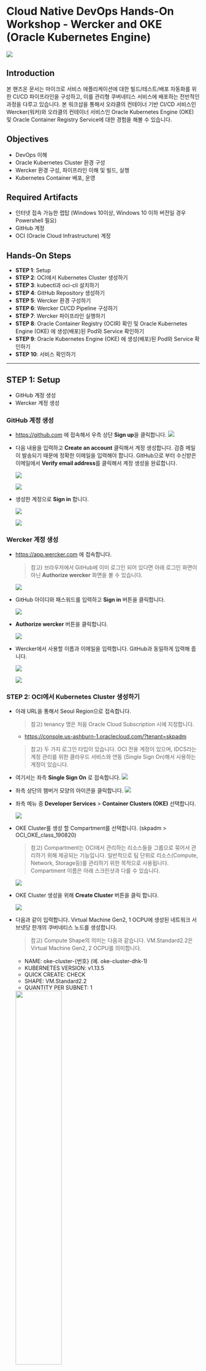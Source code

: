# Cloud Native DevOps Hands-On Workshop - Wercker and OKE (Oracle Kubernetes Engine)

![](images/header.png)

## Introduction
본 핸즈온 문서는 마이크로 서비스 애플리케이션에 대한 빌드/테스트/배포 자동화를 위한 CI/CD 파이프라인을 구성하고, 이를 관리형 쿠버네티스 서비스에 배포하는 전반적인 과정을 다루고 있습니다. 본 워크샵을 통해서 오라클의 컨테이너 기반 CI/CD 서비스인 Wercker(워커)와 오라클의 컨테이너 서비스인 Oracle Kubernetes Engine (OKE) 및 Oracle Container Registry Service에 대한 경험을 해볼 수 있습니다. 

## Objectives
* DevOps 이해
* Oracle Kubernetes Cluster 환경 구성
* Wercker 환경 구성, 파이프라인 이해 및 빌드, 실행
* Kubernetes Container 배포, 운영

## Required Artifacts
* 인터넷 접속 가능한 랩탑 (Windows 10이상, Windows 10 이하 버전일 경우 Powershell 필요)
* GitHub 계정
* OCI (Oracle Cloud Infrastructure) 계정

## Hands-On Steps

* **STEP 1**: Setup  
* **STEP 2**: OCI에서 Kubernetes Cluster 생성하기  
* **STEP 3**: kubectl과 oci-cli 설치하기  
* **STEP 4**: GitHub Repository 생성하기  
* **STEP 5**: Wercker 환경 구성하기  
* **STEP 6**: Wercker CI/CD Pipeline 구성하기  
* **STEP 7**: Wercker 파이프라인 실행하기  
* **STEP 8**: Oracle Container Registry (OCIR) 확인 및 Oracle Kubernetes Engine (OKE) 에 생성(배포)된 Pod와 Service 확인하기  
* **STEP 9**: Oracle Kubernetes Engine (OKE) 에 생성(배포)된 Pod와 Service 확인하기  
* **STEP 10**: 서비스 확인하기

***

## **STEP 1**: Setup
* GitHub 계정 생성
* Wercker 계정 생성

### GitHub 계정 생성
* https://github.com 에 접속해서 우측 상단 **Sign up**을 클릭합니다.
![](images/github_signup.png)

* 다음 내용을 입력하고 **Create an account** 클릭해서 계정 생성합니다. 검증 메일이 발송되기 때문에 정확한 이메일을 입력해야 합니다. GitHub으로 부터 수신받은 이메일에서 **Verify email address**를 클릭해서 계정 생성을 완료합니다.

    ![](images/github_create_account.png)

    ![](images/github_verify_email.png)

* 생성한 계정으로 **Sign in** 합니다.

    ![](images/github_signin.png)

    ![](images/github_login.png)
    
### Wercker 계정 생성
* https://app.wercker.com 에 접속합니다.
    > 참고) 브라우저에서 GitHub에 이미 로그인 되어 있다면 아래 로그인 화면이 아닌 **Authorize wercker** 화면을 볼 수 있습니다.

    ![](images/wercker_login_with_github.png)

* GitHub 아이디와 패스워드를 입력하고 **Sign in** 버튼을 클릭합니다.

    ![](images/wercker_login_with_github_2.png)
    
* **Authorize wercker** 버튼을 클릭합니다.

    ![](images/wercker_login_with_github_3.png)

* Wercker에서 사용할 이름과 이메일을 입력합니다. GitHub과 동일하게 입력해 줍니다.

    ![](images/wercker_login_with_github_4.png)

    ![](images/wercker_login.png)

### **STEP 2**: OCI에서 Kubernetes Cluster 생성하기
* 아래 URL을 통해서 Seoul Region으로 접속합니다.
    > 참고) tenancy 명은 처음 Oracle Cloud Subscription 시에 지정합니다.

    * https://console.us-ashburn-1.oraclecloud.com/?tenant=skpadm

    > 참고) 두 가지 로그인 타입이 있습니다. OCI 전용 계정이 있으며, IDCS라는 계정 관리를 위한 클라우드 서비스와 연동 (Single Sign On)해서 사용하는 계정이 있습니다.

* 여기서는 좌측 **Single Sign On** 로 접속합니다.
    ![](images/oci-login.png)

* 좌측 상단의 햄버거 모양의 아이콘을 클릭합니다.
    ![](images/oci-console.png)

* 좌측 메뉴 중 **Developer Services** > **Container Clusters (OKE)** 선택합니다.

    ![](images/oci-menu-oke.png)

* OKE Cluster를 생성 할 Compartment를 선택합니다. (skpadm > OCI_OKE_class_190820)
    > 참고) Compartment는 OCI에서 관리하는 리소스들을 그룹으로 묶어서 관리하기 위해 제공되는 기능입니다. 일반적으로 팀 단위로 리소스(Compute, Network, Storage등)를 관리하기 위한 목적으로 사용됩니다. Compartment 이름은 아래 스크린샷과 다를 수 있습니다.

    ![](images/oci-create-oke-cluster-compartment.png)

* OKE Cluster 생성을 위해 **Create Cluster** 버튼을 클릭 합니다.

    ![](images/oci-create-oke-cluster.png)

* 다음과 같이 입력합니다. Virtual Machine Gen2, 1 OCPU에 생성된 네트워크 서브넷당 한개의 쿠버네티스 노드를 생성합니다.
    > 참고) Compute Shape의 의미는 다음과 같습니다. VM.Standard2.2은 Virtual Machine Gen2, 2 OCPU를 의미합니다.
    
    * NAME: oke-cluster-{번호} (예. oke-cluster-dhk-1)
    * KUBERNETES VERSION: v1.13.5
    * QUICK CREATE: CHECK
    * SHAPE: VM.Standard2.2
    * QUANTITY PER SUBNET: 1

    <img src="images/oci-create-oke-cluster-creation.png" width="50%">

* 정상적으로 완료되면 노드의 상태가 ACTIVE 상태가 됩니다. (대략 5~10분 소요)
  
  **생성 진행 과정**  
    ![](images/oci-oke-cluster-created.png)
    
  **ACTIVE 상태의 노드**  
    <img src="images/oci-created-oke-cluster.png" width="50%">

### **STEP 3**: oci-cli와 kubectl 설치하기
* **Oracle Kubernetes Engine**과 **Oracle Cloud Infrastructure** 관리, 컨트롤하기 위한 CLI (Command Line Tool)인 kubectl과 oci-cli 설치를 합니다. kubectl은 curl을 통해서 다운로드 받을 수 있지만, 아래 링크를 통해서도 다운로드 받을 수 있습니다.

* kubectl 설치
    > 공식 설치 가이드는 다음 페이지를 참고합니다.  
    > https://kubernetes.io/docs/tasks/tools/install-kubectl/

    * Windows
        > ```
        > curl -LO https://storage.googleapis.com/kubernetes-release/> release/v1.15.0/bin/windows/amd64/kubectl.exe
        > ```

    * macOS (homebrew)
        > ```
        > brew install kubernetes-cli
        > ```

    * macOS (curl)
        > ```
        > curl -LO https://storage.googleapis.com/kubernetes-release/release/$(curl -s https://storage.googleapis.com/kubernetes-release/release/stable.txt)/bin/darwin/amd64/kubectl
        > ```
    
    * 설치 버전 확인
        > ```
        > kubectl version
        > ```

* 클라이언트에서 OKE 접속을 위한 kubeconfig 파일을 만드는 과정입니다. kubeconfig 파일 생성하는 과정은 OCI의 OKE Cluster 화면에서 Access **Kubeconfig** 버튼을 클릭하면 확인할 수 있습니다.

    **Access Kubeconfig 버튼** 
    ![](images/oci-oke-access-kubeconfig-1.png)

    **Kubeconfig 생성 과정**
    ![](images/oci-oke-access-kubeconfig-2.png)

    **!!! 위 내용은 oci-cli 설치 후 실행할 내용이므로 메모합니다.**

* kubeconfig 파일 생성을 위해서 우선 **oci-cli** 설치를 진행합니다. Windows 사용자는 Windows 좌측 하단의 검색 버튼을 클릭하고 **PowerShell**을 입력한 후 **Windows PowerShell**을 관리자 모드(중요)로 실행합니다.

    <img src="images/windows-search-powershell.png" width="50%">

    ![](images/windows-powershell.png)

* **Windows PowerShell** 또는 **macOS Terminal**에서 다음과 같이 실행하여 oci-cli를 설치합니다.
    > oci-cli 설치를 위해 Python이 자동으로 설치됩니다.

    > 공식 설치 가이드는 다음 페이지를 참고합니다.  
    > https://docs.cloud.oracle.com/iaas/Content/API/SDKDocs/cliinstall.htm

    * Windows
        
        ```
        # Set-ExecutionPolicy RemoteSigned

        # powershell -NoProfile -ExecutionPolicy Bypass -Command "iex ((New-Object System.Net.WebClient).DownloadString('https://raw.githubusercontent.com/oracle/oci-cli/master/scripts/install/install.ps1'))"
        ```
    
    * macOS
        ```
        # bash -c "$(curl -L https://raw.githubusercontent.com/oracle/oci-cli/master/scripts/install/install.sh)"
        ```

* 설치 진행과정에서 oci-cli 설치 경로를 지정해 줍니다. 기본 경로는 $HOME(/Users/사용자명) 입니다. 기본 경로에 설치합니다.

    > **!!Windows의 경우 사용자명에 한글 혹은 공백이 포함되어 있을 경우 Python을 설치하면서 오류가 발생합니다. 이 경우 영문으로만 구성된 다른 사용자로 진행합니다.**
    ```
    1. $HOME/oci-cli
    2. $HOME/bin
    3. $HOME/bin/oci-cli-scripts
    4. 추가 패키지 설치 여부 (설치 없이 엔터 치고 넘어갑니다)
    ```

* 설치가 완료되면 oci-cli 설치를 확인합니다.
    ```
    # oci -v
    ```

* 이제 oci-cli 툴을 사용해서 OCI 접속을 위한 환경 구성파일을 생성합니다. 필요한 정보는 다음과 같습니다.

    1. User OCID
        * User OCID는 OCI Console 우측 상단의 사용자 아이콘을 클릭한 후 아이디를 선택하면 확인할 수 있습니다.
        ![](images/oci-get-user-ocid.png)
        oci-cli 설치를 위해 필요하기 때문에 User OCID를 복사해서 메모합니다.
        ![](images/oci-get-user-ocid-copy.png)
    2. Tenancy OCID  
        Tenancy OCID는 OCI Console 우측 상단의 사용자 아이콘을 클릭한 후 Tenancy를 선택하면 확인할 수 있습니다.
        ![](images/oci-get-tenancy-ocid.png)
        oci-cli 설치를 위해 필요하기 때문에 Tenancy OCID를 복사해서 메모합니다.
        ![](images/oci-get-tenancy-ocid-copy.png)
    3. Region  
        여기서는 애슈번(Ashburn) 리전을 사용합니다. (us-ashburn-1)

* 위에서 얻은 정보를 사용해서 oci-cli 설정을 진행합니다. **Windows Powershell(관리자 모드)** 혹은 **macOS Terminal** 에서 다음과 같이 입력합니다.
    ```
    # oci setup config
    ```

    * Enter a location for your config
        * **Enter (그냥 Enter 치면 $HOME/.oci 폴더가 기본 폴더로 설정됩니다)**
    * Enter a user OCID
        * **자신의 User OCID**
    * Enter a tenancy OCID
        * **Tenancy OCID**
    * Enter a region
        * **us-ashburn-1**
    * Do you want to generate a new RSA key pair? (SSH Key Pair가 생성됨, 다음 단계에서 OCI에 Public 키를 등록해줌)
        * **y**
    * Enter the location of your private key file:
        * **$HOME/.oci/oci_api_key.pem**

* $HOME/.oci 폴더와 그 안에 config 파일, SSH Key Pair(.pem)가 생성됩니다. oci-cli가 OCI에 접속할 수 있도록 생성된 공개키(oci_api_key_public.pem)를 OCI에 등록합니다.  
아래와 같이 우측 상단의 사용자 아이콘 클릭 후 사용자 아이디를 클릭 합니다.
    ![](images/oci-get-user-ocid.png)

* 좌측 **API Keys** 메뉴 선택 후 **Add Public Key** 버튼 클릭합니다. **PUBLIC KEY** 영역에 위에서 생성한 키 중에서 oci_api_key_public.pem 파일의 내용을 복사해서 붙여넣기 한 후 **Add** 버튼을 클릭합니다.
    ![](images/oci-add-api-key.png)

* oci-cli 설정이 완료되었습니다. 다음은 kubeconfig를 생성합니다. 먼저 **Windows PowerShell** 혹은 **macOS Terminal**을 통해서 다음과 같이 실행해서 oracle 폴더 하위에 .kube 폴더를 생성합니다.
    ```
    # cd $HOME

    # mkdir .kube
    ```
 
* 앞에서 생성한 OKE Cluster의 kubeconfig 생성 명령어를 실행합니다. 다음과 같은 형태로 아래는 예시입니다.

    ```
    # oci ce cluster create-kubeconfig --cluster-id ocid1.cluster.oc1.ap-seoul-1.aaaaaaaaae2dey3fha3diylfgrtgknrugbtdgnjwha2tizddhctdeobrhe4d --file $HOME/.kube/config --region ap-seoul-1
    ```

* 생성된 kubeconfig 파일을 확인합니다.
    ```
    # cd $HOME\.kube

    # type config
    ```

    > 참고) OCI에 구성된 OKE(Kubernetes Engine)를 관리하고 배포하기 위해서 Kubernetes Master Server와 접속을 위한 Auth Token이 필요한데, 이 정보가 kubeconfig 파일에 존재합니다. oci-cli을 통해서 OKE에 대한 kubeconfig 파일을 생성하는 과정이었으며, OKE를 CLI를 통해 관리, 제어를 위해서 kubectl을 사용합니다.

### **STEP 4**: GitHub Repository 생성하기
* https://github.com 에 접속 후 우측 상단의 **Sign in** 클릭 하여 로그인합니다. 좌측 **Create a repository**를 클릭 합니다.

    ![](images/github-create-repo.png)

* **Repository name**을 다음과 같이 입력하고 **Create repository**를 클릭 합니다.
    * Repository name
        * cloud-native-devops-workshop-wercker-oke

    ![](images/github-create-name-repo.png)

* **Import code**를 클릭합니다. 

    > 보통은 비어있는 Repository로 생성하지만, 여기서는 실습을 위해 제공된 Repository의 소스를 가져오기 위해 Import하여 생성합니다.

    ![](images/github-import-code.png)

* 가져올 GitHub Repository URL을 다음과 같이 입력합니다.
    * Your old repository’s clone URL
        * https://github.com/MangDan/cloud-native-devops-workshop-wercker-oke

    ![](images/github-clone-url-import.png)

* **Import 완료**가 되면 Repository 링크를 클릭해서 확인합니다.
    ![](images/github-import-complete.png)

* **Import 완료**
    ![](images/github-get-repository.png)
    
    > 참고) 2개의 마이크로 서비스(Microprofile, Spring-Boot)와 1개의 UI, wercker와 kubernetes 배포를 위한 환경 설정이 포함되어 있습니다.

### **STEP 5**: Wercker 환경 구성하기
* https://app.wercker.com 에 접속 후 **LOG IN WITH GITHUB** 클릭 후 생성한 계정을 통해 로그인해서 **Create your first application** 을 클릭합니다. 
    > 참고) Wercker Application은 하나의 Git Repository와 연결되는 파이프라인을 구성하기 위한 단위입니다.

    ![](images/wecker-create-first-app.png)

* **Select SCM**에서 GitHub을 선택합니다.

    ![](images/wercker-create-select-scm.png)

* 앞에서 생성한 GitHub Repository가 보입니다. 선택 후 **Next** 버튼을 클릭 합니다.

    ![](images/github-select-repo.png)

* Git Repository 접속에 필요한 SSH key 설정을 합니다. 실습에서는 SSH key 없이 진행합니다. **Next** 버튼을 클릭 합니다.

    ![](images/wercker-setup-ssh-key.png)

* **Create**버튼을 클릭해서 Wercker Application을 생성합니다.

    ![](images/wercker-app-create.png)

* **Wercker Application 생성**
    ![](images/wercker-app-created.png)


* Wercker Application에서 **Oracle Container Registry** 에 컨테이너 이미지를 푸시하기 위한 설정을 합니다. 상단 탭 메뉴중에서 **Environment**를 선택합니다.

    ![](images/wercker-env.png)

    여기서 필요한 Key와 Value는 다음과 같습니다. 
    1. OCI_AUTH_TOKEN
    2. DOCKER_REGISTRY
    3. DOCKER_USERNAME
    4. DOCKER_REPO
    5. KUBERNETES_MASTER
    6. KUBERNETES_AUTH_TOKEN
    
    > 여기서 KUBERNETES_MASTER와 KUBERNETES_AUTH_TOKEN은 $HOME/.kube/config (kubeconfig) 파일의 내용을 참조해서 설정합니다.

    1. OCI_AUTH_TOKEN
        * OCI Console 우측 상단의 사용자 아이디를 클릭 후 좌측 **Auth Tokens**를 선택한 후 **Generate Token**을 클릭합니다.
        ![](images/oci-generate-auth-token.png)
        
        DESCRIPTION에 임의로 **Wercker Token**이라고 입력한 후 **Generate Token** 버튼을 클릭합니다.

        ![](images/oci-generate-token-copy.png)
        
        생성된 토큰을 복사한 후 Wercker에 다음과 같이 입력하고 Add 버튼을 클릭합니다.

        **Key:** OCI_AUTH_TOKEN  
        **Value:** 토큰 값 (예. 8K2}JTG96[d82{XXVWRq)

        ![](images/wercker-env-key1.png)
        
    2. DOCKER_REGISTRY
        * 여기서는 애슈번(Ashburn) 리전에 있는 Registry를 사용하도록 하겠습니다.

        **Key:** DOCKER_REGISTRY  
        **Value:** iad.ocir.io

        > Container Registry는 각 리전별로 존재합니다. Registry는 리전키 + ocir.io로 구성되는데, 리전키의 경우는 현재 icn(서울), nrt(도쿄), yyz(토론토), fra(프랑크푸르트), lhr(런던), iad(애쉬번), phx(피닉스)입니다. 

    3. DOCKER_USERNAME
        * Docker Username은 OCI 사용자 아이디입니다. OCI Console 우측 상단의 사람 아이콘을 클릭해서 확인할 수 있습니다. 여기에 Tenancy명이 필요합니다. 아래 Value는 예시이며, 보통 다음과 같이 구성됩니다.

        **Key:** DOCKER_USERNAME  
        **Value:** skpadm/oracleidentitycloudservice/donghu.kim@oracle.com

    4. DOCKER_REPO
        * Docker Repository이름으로 {Tenancy의 Object Storage Namespace} + {레파지토리명}입니다. 다음과 같이 레파지토리 이름을 지정합니다. Tenancy의 Object Storage는 Tenancy 정보 페이지 하단에서 확인할 수 있습니다.

        ![](images/oke-tenancy-object-storage-namespace.png)
        **!!! Repository는 Tenancy에서 공통으로 사용하기 때문에 각자 레파지토리 이름이 달라야 하므로, 영문 이니셜을 뒤에 붙입니다.**

        **Key:** DOCKER_REPO  
        **Value:** id4xyblf8enf/oracle-oke-workshop-{자신의 영문 이니셜}

    5. KUBERNETES_MASTER는 $HOME/.kube/config 파일에서 얻을 수 있습니다. 해당 파일을 편집기등으로 오픈한 후 MASTER 서버 주소를 복사 후 입력합니다.

        ![](images/oci-oke-kubeconfig-master-server.png)
  
        **Key:** KUBERNETES_MASTER  
        **Value:**: KUBERNETES SERVER MASTER URL (예. https://c3donjwgqzd.ap-seoul-1.clusters.oci.oraclecloud.com:6443)

    6. KUBERNETES_AUTH_TOKEN도 마찬가지로 .kube/config 파일에서 얻을 수 있습니다. 해당 파일을 편집기등으로 오픈한 후 AUTH TOKEN을 복사해서 입력합니다.

        ![](images/oci-oke-kubeconfig-auth-token.png)

        **Key:** KUBERNETES_AUTH_TOKEN  
        **Value:**: KUBERNETES AUTH TOKEN (예. LS0tLS1CRUdJTiBDRVJUSU................)

* Wercker Application 환경 설정을 완료한 모습입니다.
    ![](images/wercker-env-completed.png)

### **STEP 6**: Wercker CI/CD 파이프라인 구성하기

* 복제한 Git Repository (cloud-native-devops-workshop-wercker-oke)에 접속하면 처음에 생성 시 가져온 파일 중에서 다음 4개의 설정 파일을 확인할 수 있습니다.

    4개의 설정 파일은 다음과 같습니다.
    * wercker.yml
        * Wercker CI/CD의 Pipeline을 구성을 위한 설정 파일
    * kube-helidon-movie-api-mp-config.yml.template
        * helidon-movie-api-mp 서비스를 Kubernetes 환경에 배포하기 위한 설정 파일
    * kube-springboot-movie-people-api-config.yml.template
        * springboot-movie-people-api 서비스를 Kubernetes 환경에 배포하기 위한 설정 파일
    * kube-jet-movie-msa-ui-config.yml.template
        * 프론트엔드 UI (Nodejs 기반)를 Kubernetes 환경에 배포하기 위한 설정 파일

* [중요] 위 4개의 설정 파일을 열어서 namespace 부분을 수정합니다. 
Git Repository에서 각 파일을 클릭한 후 우측 상단의 연필 아이콘을 클릭하여 수정합니다. **< insert-namespace-name-here>** 로 되어 있는 부분을 이름의 이니셜과 같은 고유한 이름으로 변경합니다. (예. dhkim-1)
    > namespace를 사용하는 이유는 동일한 서비스를 여러 사람이 동일한 노드에 배포하기 때문에 각 Pod와 Deployment, Service를 각 사용자별로 생성하기 위함입니다.

    우측 연필 아이콘 클릭
    ![](images/github-kubernetes-yaml-edit.png)

    < insert-namespace-name-here> 수정 (고유한 값으로 변경)
    ![](images/github-kubernetes-yaml-namespace.png)

    Commit 버튼 클릭하여 저장
    ![](images/github-kubernetes-yaml-commit.png)

* Git Repository에서 wercker.yml 파일을 클릭합니다. 다음과 같은 내용을 볼 수 있습니다. (내용이 길기 때문에 중요한 부분만 요약해서 설명합니다.)
    ```yml
    # 도커 허브에서 아래 이미지를 가져와서 빌드를 위한 컨테이너 환경을 만듭니다.
    box:
      id: openjdk:8-jdk
      ports:
        - 8080

    # build 파이프라인 입니다. 각 파이프라인 안에는 작업 단위인 step이 포함됩니다. 여기서는 maven을 설치하고, 두개의 서비스를 빌드 및 JUnit 테스트를 거쳐 jar 파일을 만듭니다.
    build:
      steps:
        - script:
        - install-packages:
            packages: maven
            ...
            
    # push-release 파이프라인 입니다. 두 개의 서비스를 컨테이너 이미지화 하여 Oracle Container Registry에 Push를 합니다.
    push-release-1:
      steps:
        - internal/microprofile-docker-push:
            .... helidon(microprofile) 서비스 컨테이너 이미지 생성, 이미지 푸시

    push-release-2:
      steps:
        - internal/springboot-docker-push:
            .... spring-boot 서비스 컨테이너 이미지 생성, 이미지 푸시
    push-release-3:
      steps:
        - script:
            .... 
        - internal/docker-build:
            .... 2개의 서비스를 사용하는 프론트엔드 애플리케이션 컨테이너 이미지 생성, 이미지 푸시
        - internal/docker-push:
            .... 이미지 푸시

    # deploy-to-cluster 파이프라인 입니다. 두 개의 서비스에 대한 Pod를 Kubernetes 노드에 생성하고 서비스로 노출합니다.
    deploy-to-cluster:
      box:
        id: alpine
        cmd: /bin/sh

      steps:
      - bash-template
        
      - kubectl:
          name: delete secret
          ... Wercker에서 Docker Registry 접속을 위한 Secret이 존재할 경우 삭제

      - kubectl:
          name: create secret
          ... Wercker에서 Docker Registry 접속을 위한 Secret을 다시 생성

      - script:
          name: "Visualise Kubernetes config"
          code: cat kube-helidon-movie-api-mp-config.yml

      - kubectl:
          name: deploy helidon-movie-api-mp to kubernetes
          ... helidon-movie-api-mp 서비스 Pod 생성
    
      - script:
          name: "Visualise Kubernetes config"
          code: cat kube-springboot-movie-people-api-config.yml

      - kubectl:
          name: deploy springboot-movie-people-api to kubernetes
          ... springboot-movie-people-api 서비스 Pod 생성
      - script:
          name: "Visualise Kubernetes config"
          code: cat kube-jet-movie-msa-ui-config.yml

      - kubectl:
          name: deploy jet-movie-msa-ui to kubernetes
          ... jet-movie-msa-ui 서비스 Pod 생성
    ```

* 위 wercker.yml에는 다음과 같이 5개의 파이프라인을 임의로 정의했습니다. 
    * build
        * 프로젝트를 빌드/테스트/패키징(jar) 합니다.
    * push-release-1
        * Helidon (Microprofile) 프로젝트를 컨테이너 이미지화 하여 Container Registry에 푸시합니다.
    * push-release-2
        * Spring Boot 프로젝트를 컨테이너 이미지화 하여 Container Registry에 푸시합니다.
    * push-release-3
        * 프론트엔드 UI 프로젝트를 컨테이너 이미지화 하여 Container Registry에 푸시합니다.
    * deploy-to-cluster
        * 컨테이너 이미지를 가져와서(pull) 쿠버네티스 노드에 Pod를 생성하고 서비스를 시작합니다.

* wercker.yml 파일에 정의한 파이프라인을 Wercker에 등록하고 Workflow를 구성하는 단계입니다. 먼저 Wercker (https://app.wercker.com)에 접속한 후 **Workflows**탭을 선택합니다. 중간에 보면 **build** 파이프라인은 디폴트로 만들어져 있습니다. 아래 **Add new Pipeline** 버튼을 클릭합니다.

    ![](images/wercker-workflows-add-pipeline.png)
    
* **build**는 이미 생성되어 있기 때문에(Default) 두 번째 파이프라인인 **push-release-1**을 입력하고 **Create**버튼을 클릭합니다. 

    ![](images/wercker-create-pipeline-push-1.png)

* 다시 상단 **Workflows**탭을 클릭 합니다. 동일하게 세 번째 파이프라인인 **push-release-2**를 입력하고 **Create**버튼을 클릭합니다.

    ![](images/wercker-create-pipeline-push-2.png)

* 동일하게 네 번째 파이프라인인 **push-release-3**를 입력하고 **Create**버튼을 클릭합니다.

    ![](images/wercker-create-pipeline-push-3.png)

* 동일하게 다섯 번째 파이프라인인 **deploy-to-cluster**를 입력하고 **Create**버튼을 클릭합니다.

    ![](images/wercker-create-pipeline-2.png)

* 다시 상단 **Workflows**탭을 클릭한 후 **Workflow** 구성을 위해 **build** 파이프라인 옆 **+** 아이콘을 클릭 합니다.

    ![](images/wercker-create-workflow-add.png)

* 맨 아래 **pipeline**을 **push-release-1** 선택 후 **Add**버튼을 클릭 합니다.

    ![](images/wercker-workflow-add-1.png)

* **push-release-1** 파이프라인 옆 **+** 아이콘을 클릭 합니다.

    ![](images/wercker-workflow-add-2.png)

* **push-release-2** 선택 후 **Add**버튼을 클릭 합니다.

    ![](images/wercker-workflow-add-3.png)

* **push-release-2** 파이프라인 옆 **+** 아이콘을 클릭 합니다.

    ![](images/wercker-workflow-add-4.png)

* **push-release-3** 선택 후 **Add**버튼을 클릭 합니다.

    ![](images/wercker-workflow-add-5.png)

* **push-release-3** 파이프라인 옆 **+** 아이콘을 클릭 합니다.

    ![](images/wercker-workflow-add-6.png)

* **deploy-to-cluster** 선택 후 **Add**버튼을 클릭 합니다.

    ![](images/wercker-workflow-add-7.png)

* 완성된 Wercker Workflow 모습입니다.
    ![](images/wercker-workflow-complete.png)

### **STEP 7**: Wercker 파이프라인 실행하기
* 상단 **Runs**탭을 선택합니다. 아래 **trigger a build now.** 링크를 클릭합니다. 최초 파이프라인 실행할 경우만 이 버튼으로 실행하며, 이후부터는 GitHub의 변경사항이 발생할 경우 자동으로 빌드 파이프라인이 실행됩니다.
    ![](images/wercker-first-build.png)

* **Build** 파이프라인이 시작되었습니다.
    ![](images/wercker-start-workflow-pipeline.png)


* 모든 파이프라인 (빌드/테스트/패키징 --> 이미지 생성 및 레지스트리 등록 --> 쿠버네티스 파드 컨테이너 생성)이 오류 없이 정상적으로 완료되었습니다. 
    ![](images/wercker-workflow-pipeline-run-completed.png)

  
### **STEP 8**: Oracle Container Registry (OCIR) 확인 및 Oracle Kubernetes Engine (OKE) 에 생성(배포)된 Pod와 Service 확인하기
* OCI에 접속 (https://console.us-ashburn-1.oraclecloud.com?tenant=skpadm) 후 좌측 **Developer Services** > **Registry (OCIR)** 클릭 합니다.
    ![](images/oci-menu-ocir.png)

* OCIR에 이미지가 등록되었습니다. 현재 Helidon(Microprofile)과 Spring Boot 서비스, 프론트엔드 UI 애플리케이션 이미지가 등록된 것을 확인할 수 있습니다.
    ![](images/oci-ocir-repository-1.png)

* Oracle Kubernetes Engine (OKE) 에 생성(배포)된 Pod와 Service 확인을 위해 **Windows PowerShell** 혹은 **macOS Terminal**을 열고 다음과 같이 명령어를 실행합니다.

    ```
    # kubectl get all
    ```

* 다음과 같이 **Running**상태의 세 개의 서비스와 서비스의 **External IP**를 확인할 수 있습니다.
    ![](images/kubectl-get-all.png)

    **!!! helidon-movie-api-mp와 springboot-movie-people-api의 External IP를 확인하고 메모합니다. 다음 단계에서 UI 프론트엔드에 적용할 것입니다.**

### **STEP 9**: GitHub 소스 업데이트 하기
* 처음에 생성한 GitHub Repository에 가서 **jet-movie-msa-ui > src > js > endpoints.json** 클릭한 후 우측 **연필** 모양 아이콘을 클릭 합니다.
    ![](images/github-modify-endpoints-1.png)

* 다음과 같이 **movies**는 **helidon-movie-api-mp** 의 서비스 External IP, **moviepeople**은 **springboot-movie-people-api** 의
External IP로 변경한 후 맨 아래 Commit 버튼을 클릭합니다.

    ![](images/github-modify-endpoints-2.png)
    ![](images/github-modify-endpoints-3.png)

* 변경된 소스로 Wercker에서 자동 빌드를 시작합니다.
    ![](images/wercker-restart-build.png)

* Wercker 파이프라인을 통해 빌드, 테스트, 컨테이너 이미지 생성, 레지스트리 전송, 쿠버네티스 Pod 생성 및 서비스 배포가 모두 완료되었습니다.
    ![](images/wercker-restart-build-completed.png)

### **STEP 10**: 서비스 확인하기
* 브라우저를 열고 다음과 같이 확인한 jet-movie-msa-ui(프론트앤드 UI) 서비스의 External IP로 접속합니다. 아래 IP는 예시입니다.
    
    * Movie Web Page
        ```
        http://132.145.86.1
        ```
    
    **Movie list**
    ![](images/ojet-ui-1.png)

    **Movie detail with people**
    ![](images/jet-movie-detail-with-people.png)
    
